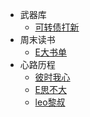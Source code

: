 * 武器库
    * [可转债打新](investment/可转债打新.md)
* 周末读书
	* [E大书单](booklist/ERecommended.md)
* 心路历程
    * [彼时我心](experience/彼时我心.md)
    * [E思不大](experience/E思不大.md)	
	* [leo黎叔](experience/leo黎叔.md)	
	
	